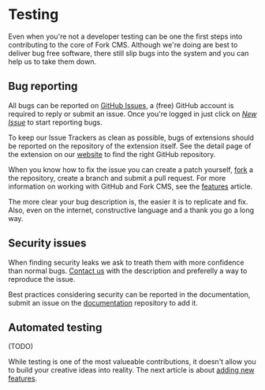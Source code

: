 # Testing

Even when you're not a developer testing can be one the first steps into contributing to the core of Fork CMS. Although we're doing are best to deliver bug free software, there still slip bugs into the system and you can help us to take them down.

## Bug reporting

All bugs can be reported on [GitHub Issues](https://github.com/forkcms/forkcms/issues), a (free) GitHub account is required to reply or submit an issue. Once you're logged in just click on *[New Issue](https://github.com/forkcms/forkcms/issues/new)* to start reporting bugs.

To keep our Issue Trackers as clean as possible, bugs of extensions should be reported on the repository of the extension itself. See the detail page of the extension on our [website](http://www.fork-cms.com/extensions) to find the right GitHub repository.

When you know how to fix the issue you can create a patch yourself, [fork](https://help.github.com/articles/fork-a-repo) a the repository, create a branch and submit a pull request. For more information on working with GitHub and Fork CMS, see the [features](features.md) article.

The more clear your bug description is, the easier it is to replicate and fix. Also, even on the internet, constructive language and a thank you go a long way.


## Security issues

When finding security leaks we ask to treath them with more confidence than normal bugs. [Contact us](http://www.fork-cms.com/contact) with the description and preferelly a way to reproduce the issue.

Best practices considering security can be reported in the documentation, submit an issue on the [documentation](https://github.com/forkcms/documentation/issues/new) repository to add it.


## Automated testing

(TODO)


While testing is one of the most valueable contributions, it doesn't allow you to build your creative ideas into reality. The next article is about [adding new features](features.md).